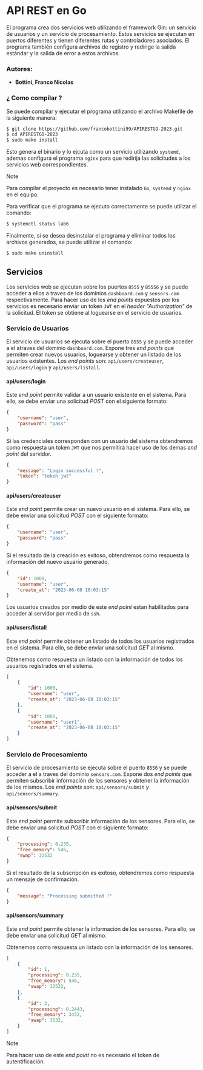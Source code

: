 # API REST en Go

El programa crea dos servicios web utilizando el framework Gin: un servicio de usuarios y un servicio de procesamiento. Estos servicios se ejecutan en puertos diferentes y tienen diferentes rutas y controladores asociados. El programa también configura archivos de registro y redirige la salida estándar y la salida de error a estos archivos.

### Autores:
- **Bottini, Franco Nicolas**

### ¿ Como compilar ?

Se puede compilar y ejecutar el programa utilizando el archivo Makefile de la siguiente manera:

```bash
$ git clone https://github.com/francobottini99/APIRESTGO-2023.git
$ cd APIRESTGO-2023
$ sudo make install
```

Esto genera el binario y lo ejcuta como un servicio utilizando `systemd`, ademas configura el programa `nginx` para que redirija las solicitudes a los servicios web correspondientes.

> [!NOTE]
> Para compilar el proyecto es necesario tener instalado `Go`, `systemd` y `nginx` en el equipo.

Para verificar que el programa se ejecuto correctamente se puede utilizar el comando:

```bash
$ systemctl status lab6
```

Finalmente, si se desea desinstalar el programa y eliminar todos los archivos generados, se puede utilizar el comando:

```bash
$ sudo make uninstall
```

## Servicios

Los servicios web se ejecutan sobre los puertos `8555` y `85556` y se puede acceder a ellos a traves de los dominios `dashboard.com` y `sensors.com` respectivamente. Para hacer uso de los *end points* expuestos por los servicios es necesario enviar un token `JWT` en el *header* *"Authorization"* de la solicitud. El token se obtiene al loguearse en el servicio de usuarios.

### Servicio de Usuarios

El servicio de usuarios se ejecuta sobre el puerto `8555` y se puede acceder a el atraves del dominio `dashboard.com`. Expone tres *end points* que permiten crear nuevos usuarios, loguearse y obtener un listado de los usuarios existentes. Los *end points* son: `api/users/createuser`, `api/users/login` y `api/users/listall`.

#### **api/users/login**

Este *end point* permite validar a un usuario existente en el sistema. Para ello, se debe enviar una solicitud *POST* con el siguiente formato:

```json
{
    "username": "user",
    "password": "pass"
}
```

Si las credenciales corresponden con un usuario del sistema obtendremos como respuesta un token `JWT` que nos permitirá hacer uso de los demas *end point* del servidor.

```json
{
    "message": "Login successful !",
    "token": "token jwt"
}
```

#### **api/users/createuser**

Este *end point* permite crear un nuevo usuario en el sistema. Para ello, se debe enviar una solicitud *POST* con el siguiente formato:

```json
{
    "username": "user",
    "password": "pass"
}
```

Si el resultado de la creación es exitoso, obtendremos como respuesta la información del nuevo usuario generado.

```json
{
    "id": 1000,
    "username": "user",
    "create_at": "2023-06-08 10:03:15"
}
```

Los usuarios creados por medio de este *end point* estan habilitados para acceder al servidor por medio de `ssh`. 

#### **api/users/listall**

Este *end point* permite obtener un listado de todos los usuarios registrados en el sistema. Para ello, se debe enviar una solicitud *GET* al mismo.

Obtenemos como respuesta un listado con la información de todos los usuarios registrados en el sistema.

```json
[
    {
        "id": 1000,
        "username": "user",
        "create_at": "2023-06-08 10:03:15"
    },
    {
        "id": 1001,
        "username": "user1",
        "create_at": "2023-06-08 10:03:15"
    }
]
```

### Servicio de Procesamiento

El servicio de procesamiento se ejecuta sobre el puerto `8556` y se puede acceder a el a traves del dominio `sensors.com`. Expone dos *end points* que permiten subscribir información de los sensores y obtener la información de los mismos. Los *end points* son: `api/sensors/submit` y `api/sensors/summary`.

#### **api/sensors/submit**

Este *end point* permite subscribir información de los sensores. Para ello, se debe enviar una solicitud *POST* con el siguiente formato:

```json
{
    "processing": 0.235,
    "free_memory": 546,
    "swap": 32532
}
```

Si el resultado de la subscripción es exitoso, obtendremos como respuesta un mensaje de confirmación.

```json
{
    "message": "Processing submitted !"
}
```

#### **api/sensors/summary**

Este *end point* permite obtener la información de los sensores. Para ello, se debe enviar una solicitud *GET* al mismo.

Obtenemos como respuesta un listado con la información de los sensores.

```json
[
    {
        "id": 1,
        "processing": 0.235,
        "free_memory": 546,
        "swap": 32532,
    },
    {
        "id": 2,
        "processing": 0.2443,
        "free_memory": 3432,
        "swap": 3532,
    }
]
```

> [!NOTE]
> Para hacer uso de este *end point* no es necesario el token de autentificación.